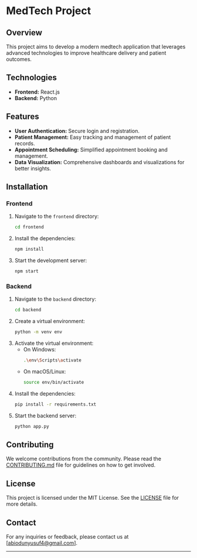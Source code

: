 # MedTech Project

## Overview
This project aims to develop a modern medtech application that leverages advanced technologies to improve healthcare delivery and patient outcomes.

## Technologies
- **Frontend:** React.js
- **Backend:** Python

## Features
- **User Authentication:** Secure login and registration.
- **Patient Management:** Easy tracking and management of patient records.
- **Appointment Scheduling:** Simplified appointment booking and management.
- **Data Visualization:** Comprehensive dashboards and visualizations for better insights.

## Installation

### Frontend
1. Navigate to the `frontend` directory:
    ```bash
    cd frontend
    ```
2. Install the dependencies:
    ```bash
    npm install
    ```
3. Start the development server:
    ```bash
    npm start
    ```

### Backend
1. Navigate to the `backend` directory:
    ```bash
    cd backend
    ```
2. Create a virtual environment:
    ```bash
    python -m venv env
    ```
3. Activate the virtual environment:
    - On Windows:
        ```bash
        .\env\Scripts\activate
        ```
    - On macOS/Linux:
        ```bash
        source env/bin/activate
        ```
4. Install the dependencies:
    ```bash
    pip install -r requirements.txt
    ```
5. Start the backend server:
    ```bash
    python app.py
    ```

## Contributing
We welcome contributions from the community. Please read the [CONTRIBUTING.md](CONTRIBUTING.md) file for guidelines on how to get involved.

## License
This project is licensed under the MIT License. See the [LICENSE](LICENSE) file for more details.

## Contact
For any inquiries or feedback, please contact us at [abiodunyusuf4@gmail.com].

---

